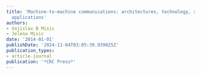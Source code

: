 ```yaml
---
title: 'Machine-to-machine communications: architectures, technology, standards, and
  applications'
authors:
- Vojislav B Misic
- Jelena Misic
date: '2014-01-01'
publishDate: '2024-11-04T03:05:39.939025Z'
publication_types:
- article-journal
publication: '*CRC Press*'
---
```

